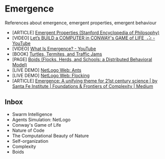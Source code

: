 # Emergence
References about emergence, emergent properties, emergent behaviour

* [ARTICLE] [Emergent Properties (Stanford Encyclopedia of Philosophy)](https://plato.stanford.edu/entries/properties-emergent/)
* [VIDEO] [Let’s BUILD a COMPUTER in CONWAY's GAME of LIFE ⠠⠵ - YouTube](https://www.youtube.com/watch?v=Kk2MH9O4pXY)
* [VIDEO] [What Is Emergence? - YouTube](https://www.youtube.com/watch?v=TlysTnxF_6c)
* [BOOK] [Turtles, Termites, and Traffic Jams](https://mitpress.mit.edu/9780262680936/turtles-termites-and-traffic-jams/)
* [PAGE] [Boids (Flocks, Herds, and Schools: a Distributed Behavioral Model)](http://www.red3d.com/cwr/boids/)
* [LIVE DEMO] [NetLogo Web: Ants](http://www.netlogoweb.org/launch#http://www.netlogoweb.org/assets/modelslib/Sample%20Models/Biology/Ants.nlogo)
* [LIVE DEMO] [NetLogo Web: Flocking](http://www.netlogoweb.org/launch#http://www.netlogoweb.org/assets/modelslib/Sample%20Models/Biology/Flocking.nlogo)
* [ARTICLE] [Emergence: A unifying theme for 21st century science | by Santa Fe Institute | Foundations & Frontiers of Complexity | Medium](https://medium.com/sfi-30-foundations-frontiers/emergence-a-unifying-theme-for-21st-century-science-4324ac0f951e) 

## Inbox

* Swarm Intelligence
* Agents Simulation: NetLogo
* Conway's Game of Life
* Nature of Code
* The Computational Beauty of Nature
* Self-organization
* Complexity
* Boids

